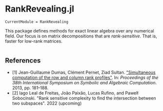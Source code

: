 # RankRevealing.jl

```@meta
CurrentModule = RankRevealing
```

This package defines methods for exact linear algebra
over any numerical field.
Our focus is on matrix decompositions that are _rank-sensitive_.
That is, faster for low-rank matrices.

```@index
```

## References

- [1] Jean-Guillaume Dumas, Clément Pernet, Ziad Sultan.
  ["Simultaneous computation of the row and column rank profiles"](https://hal.archives-ouvertes.fr/file/index/docid/778136/filename/pluq_report.pdf).
  In: _Proceedings of the 38th International Symposium on Symbolic and Algebraic Computation_.
  2013, pp. 181–188.
- [2] Iago Leal de Freitas, João Paixão, Lucas Rufino, and Pawelł Sobocínski.
  "Rank sensitive complexity to find the intersection between two subspaces".
  2022 (upcoming)
